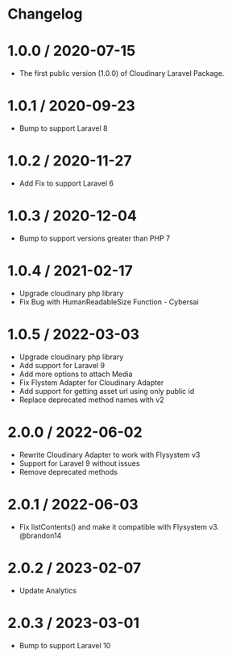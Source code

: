 # Changelog

1.0.0 / 2020-07-15
===================

* The first public version (1.0.0) of Cloudinary Laravel Package.

1.0.1 / 2020-09-23
==================

  * Bump to support Laravel 8
  
1.0.2 / 2020-11-27
==================

  * Add Fix to support Laravel 6
  
 1.0.3 / 2020-12-04
======================

  * Bump to support versions greater than PHP 7

1.0.4 / 2021-02-17
======================

  * Upgrade cloudinary php library
  * Fix Bug with HumanReadableSize Function - Cybersai

1.0.5 / 2022-03-03
======================

  * Upgrade cloudinary php library
  * Add support for Laravel 9
  * Add more options to attach Media
  * Fix Flystem Adapter for Cloudinary Adapter
  * Add support for getting asset url using only public id
  * Replace deprecated method names with v2

2.0.0 / 2022-06-02
======================

  * Rewrite Cloudinary Adapter to work with Flysystem v3
  * Support for Laravel 9 without issues
  * Remove deprecated methods

2.0.1 / 2022-06-03
======================

  * Fix listContents() and make it compatible with Flysystem v3. @brandon14


2.0.2 / 2023-02-07
======================

  * Update Analytics


2.0.3 / 2023-03-01
======================

  * Bump to support Laravel 10